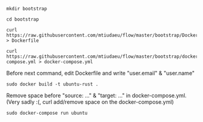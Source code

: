 ```
mkdir bootstrap
```
```
cd bootstrap
```
```
curl https://raw.githubusercontent.com/mtiudaeu/flow/master/bootstrap/Dockerfile > Dockerfile
```
```
curl https://raw.githubusercontent.com/mtiudaeu/flow/master/bootstrap/docker-compose.yml > docker-compose.yml
```
Before next command, edit Dockerfile and write "user.email" & "user.name"
```
sudo docker build -t ubuntu-rust .
```
Remove space before "source: ..." & "target: ..." in docker-compose.yml. (Very sadly :(, curl add/remove space on the docker-compose.yml)
```
sudo docker-compose run ubuntu
```
